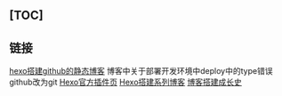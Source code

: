 [TOC]
---

## 链接 
[hexo搭建github的静态博客](http://achillessatan.github.io/2016/01/27/2016012701/#0-tsina-1-48414-397232819ff9a47a7b7e80a40613cfe1)
博客中关于部署开发环境中deploy中的type错误github改为git
[Hexo官方插件页](https://hexo.io/plugins/)
[Hexo搭建系列博客](https://www.jianshu.com/p/739bf1305e66)
[博客搭建成长史](http://moxfive.xyz/2015/08/20/blog-building/)
